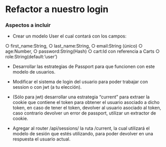 # Refactor a nuestro login

### Aspectos a incluir

- Crear un modelo User el cual contará con los campos:

○ first_name:String,
○ last_name:String,
○ email:String (único)
○ age:Number,
○ password:String(Hash)
○ cart:Id con referencia a Carts ○ role:String(default:’user’)

- Desarrollar las estrategias de Passport para que funcionen con este modelo de usuarios.

- Modificar el sistema de login del usuario para poder trabajar con session o con jwt (a tu elección).

- (Sólo para jwt) desarrollar una estrategia “current” para extraer la cookie que contiene el token para obtener el usuario asociado a dicho token, en caso de tener el token, devolver al usuario asociado al token, caso contrario devolver un error de passport, utilizar un extractor de cookie.

- Agregar al router /api/sessions/ la ruta /current, la cual utilizará el modelo de sesión que estés utilizando, para poder devolver en una respuesta el usuario actual.